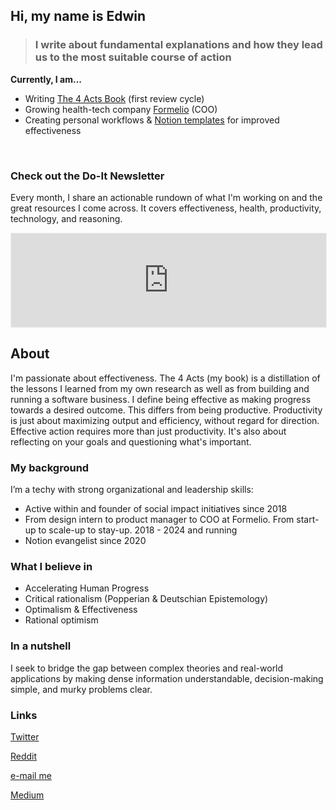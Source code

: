 


## Hi, my name is Edwin

> ### I write about  fundamental explanations and how they lead us to the most suitable course of action 

**Currently, I am...** 

- Writing [The 4 Acts Book](../4acts.html) (first review cycle)
- Growing health-tech company [Formelio](https://formelio.nl) (COO)
- Creating personal workflows & [Notion templates](https://edwindoit.gumroad.com/) for improved effectiveness

<br> 

### Check out the Do-It Newsletter 

Every month, I share an actionable rundown of what I'm working on and the great resources I come across. It covers effectiveness, health, productivity, technology, and reasoning. 

<iframe src="https://edwindoit.substack.com/embed" width="100%" height="150" style="border:1px solid #EEE; background:white;" frameborder="0" scrolling="no"></iframe>






## About
I'm passionate about effectiveness. The 4 Acts (my book) is a distillation of the lessons I learned from my own research as well as from building and running a software business. I define being effective as making progress towards a desired outcome. This differs from being productive. Productivity is just about maximizing output and efficiency, without regard for direction. Effective action requires more than just productivity. It's also about reflecting on your goals and questioning what's important.






### My background



I’m a techy with strong organizational and leadership skills:
- Active within and founder of social impact initiatives since 2018
- From design intern to product manager to COO at Formelio. From start-up to scale-up to stay-up. 2018 - 2024 and running
- Notion evangelist since 2020





### What I believe in



- Accelerating Human Progress
- Critical rationalism (Popperian & Deutschian Epistemology)
- Optimalism & Effectiveness
- Rational optimism


### In a nutshell

I seek to bridge the gap between complex theories and real-world applications by making dense information understandable, decision-making simple, and murky problems clear.






### Links



[Twitter](https://twitter.com/edwindoit)  


[Reddit](https://www.reddit.com/user/Practics1)



[e-mail me](mailto:me@edwindoit.com)


[Medium](https://medium.com/@edwindoit)
